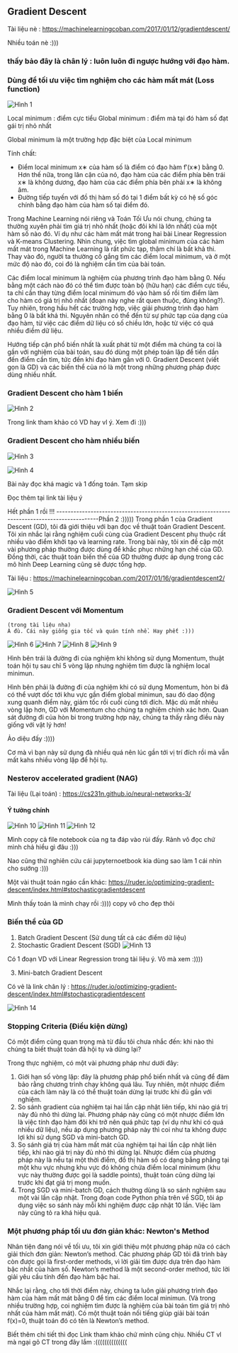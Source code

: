 ## Gradient Descent

Tài liệu nè : https://machinelearningcoban.com/2017/01/12/gradientdescent/

Nhiều toán nè :)))

### thấy bảo đây là chân lý : luôn luôn đi ngược hướng với đạo hàm.
### Dùng để tối ưu việc tìm nghiệm cho các hàm mất mát (Loss function)

![Hình 1](https://github.com/lacie-life/ML-basic/blob/master/Lesson6/img/1.png?raw=true)

Local minimum : điểm cực tiểu
Global minimum : điểm mà tại đó hàm số đạt gái trị nhỏ nhất

Global minimum là một trường hợp đặc biệt của Local minimum

Tính chất: 

- Điểm local minimum x∗ của hàm số là điểm có đạo hàm f′(x∗) bằng 0. Hơn thế nữa, trong lân cận của nó, đạo hàm của các điểm phía bên trái x∗ là không dương, đạo hàm của các điểm phía bên phải x∗ là không âm.
- Đường tiếp tuyến với đồ thị hàm số đó tại 1 điểm bất kỳ có hệ số góc chính bằng đạo hàm của hàm số tại điểm đó.

Trong Machine Learning nói riêng và Toán Tối Ưu nói chung, chúng ta thường xuyên phải tìm giá trị nhỏ nhất (hoặc đôi khi là lớn nhất) của một hàm số nào đó. Ví dụ như các hàm mất mát trong hai bài Linear Regression và K-means Clustering. Nhìn chung, việc tìm global minimum của các hàm mất mát trong Machine Learning là rất phức tạp, thậm chí là bất khả thi. Thay vào đó, người ta thường cố gắng tìm các điểm local minimum, và ở một mức độ nào đó, coi đó là nghiệm cần tìm của bài toán.

Các điểm local minimum là nghiệm của phương trình đạo hàm bằng 0. Nếu bằng một cách nào đó có thể tìm được toàn bộ (hữu hạn) các điểm cực tiểu, ta chỉ cần thay từng điểm local minimum đó vào hàm số rồi tìm điểm làm cho hàm có giá trị nhỏ nhất (đoạn này nghe rất quen thuộc, đúng không?). Tuy nhiên, trong hầu hết các trường hợp, việc giải phương trình đạo hàm bằng 0 là bất khả thi. Nguyên nhân có thể đến từ sự phức tạp của dạng của đạo hàm, từ việc các điểm dữ liệu có số chiều lớn, hoặc từ việc có quá nhiều điểm dữ liệu.

Hướng tiếp cận phổ biến nhất là xuất phát từ một điểm mà chúng ta coi là gần với nghiệm của bài toán, sau đó dùng một phép toán lặp để tiến dần đến điểm cần tìm, tức đến khi đạo hàm gần với 0. Gradient Descent (viết gọn là GD) và các biến thể của nó là một trong những phương pháp được dùng nhiều nhất.

### Gradient Descent cho hàm 1 biến

![Hình 2](https://github.com/lacie-life/ML-basic/blob/master/Lesson6/img/2.PNG?raw=true)

Trong link tham khảo có VD hay vl ý. Xem đi :)))

### Gradient Descent cho hàm nhiều biến

![Hình 3](https://github.com/lacie-life/ML-basic/blob/master/Lesson6/img/3.PNG?raw=true)

![Hình 4](https://github.com/lacie-life/ML-basic/blob/master/Lesson6/img/4.PNG?raw=true)

Bài này đọc khá magic và 1 đống toán. Tạm skip

Đọc thêm tại link tài liệu ý

Hết phần 1 rồi !!!
\---------------------------------------------------------------------------------------------Phần 2 :)))))
Trong phần 1 của Gradient Descent (GD), tôi đã giới thiệu với bạn đọc về thuật toán Gradient Descent. Tôi xin nhắc lại rằng nghiệm cuối cùng của Gradient Descent phụ thuộc rất nhiều vào điểm khởi tạo và learning rate. Trong bài này, tôi xin đề cập một vài phương pháp thường được dùng để khắc phục những hạn chế của GD. Đồng thời, các thuật toán biến thể của GD thường được áp dụng trong các mô hình Deep Learning cũng sẽ được tổng hợp.

Tài liệu : https://machinelearningcoban.com/2017/01/16/gradientdescent2/

![Hình 5](https://github.com/lacie-life/ML-basic/blob/master/Lesson6/img/5.PNG?raw=true)

### Gradient Descent với Momentum 
    (trong tài liệu nha)
    Á đù. Cái này giống gia tốc và quán tính nhề. Hay phết :)))

![Hình 6](https://github.com/lacie-life/ML-basic/blob/master/Lesson6/img/6.PNG?raw=true)
![Hình 7](https://github.com/lacie-life/ML-basic/blob/master/Lesson6/img/7.PNG?raw=true)
![Hình 8](https://github.com/lacie-life/ML-basic/blob/master/Lesson6/img/M1.gif?raw=true)
![Hình 9](https://github.com/lacie-life/ML-basic/blob/master/Lesson6/img/M2.gif?raw=true)

Hình bên trái là đường đi của nghiệm khi không sử dụng Momentum, thuật toán hội tụ sau chỉ 5 vòng lặp nhưng nghiệm tìm được là nghiệm local minimun.

Hình bên phải là đường đi của nghiệm khi có sử dụng Momentum, hòn bi đã có thể vượt dốc tới khu vực gần điểm global minimun, sau đó dao động xung quanh điểm này, giảm tốc rồi cuối cùng tới đích. Mặc dù mất nhiều vòng lặp hơn, GD với Momentum cho chúng ta nghiệm chính xác hơn. Quan sát đường đi của hòn bi trong trường hợp này, chúng ta thấy rằng điều này giống với vật lý hơn!

Ảo diệu đấy :))))

Cơ mà vì bạn này sử dụng đà nhiều quá nên lúc gần tới vị trí đích rồi mà vẫn mất kahs nhiều vòng lặp để hội tụ.

### Nesterov accelerated gradient (NAG)

Tài liệu (Lại toán) : https://cs231n.github.io/neural-networks-3/

#### Ý tưởng chính

![Hình 10](https://github.com/lacie-life/ML-basic/blob/master/Lesson6/img/8.PNG?raw=true)
![Hình 11](https://github.com/lacie-life/ML-basic/blob/master/Lesson6/img/9.PNG?raw=true)
![Hình 12](https://github.com/lacie-life/ML-basic/blob/master/Lesson6/img/NAG.gif?raw=true)

Mình copy cả file notebook của ng ta đáp vào rùi đấy. Rảnh vô đọc chứ mình chả hiểu gì đâu :)))

Nao cũng thử nghiên cứu cái jupyternoetbook kia dùng sao làm 1 cái nhìn cho sướng :)))

Một vài thuật toán ngáo cần khác: https://ruder.io/optimizing-gradient-descent/index.html#stochasticgradientdescent

Mình thấy toán là mình chạy rồi :)))) copy vô cho đẹp thôi

### Biến thể của GD

1. Batch Gradient Descent (Sử dung tất cả các điểm dữ liệu)
2. Stochastic Gradient Descent (SGD)
![Hình 13](https://github.com/lacie-life/ML-basic/blob/master/Lesson6/img/10.PNG?raw=true)

Có 1 đoạn VD với Linear Regression trong tài liệu ý. Vô mà xem :))))

3. Mini-batch Gradient Descent

Có vẻ là link chân lý : https://ruder.io/optimizing-gradient-descent/index.html#stochasticgradientdescent

![Hình 14](https://github.com/lacie-life/ML-basic/blob/master/Lesson6/img/11.PNG?raw=true)

### Stopping Criteria (Điều kiện dừng)

Có một điểm cũng quan trọng mà từ đầu tôi chưa nhắc đến: khi nào thì chúng ta biết thuật toán đã hội tụ và dừng lại?

Trong thực nghiệm, có một vài phương pháp như dưới đây:

1. Giới hạn số vòng lặp: đây là phương pháp phổ biến nhất và cũng để đảm bảo rằng chương trình chạy không quá lâu. Tuy nhiên, một nhược điểm của cách làm này là có thể thuật toán dừng lại trước khi đủ gần với nghiệm.
2. So sánh gradient của nghiệm tại hai lần cập nhật liên tiếp, khi nào giá trị này đủ nhỏ thì dừng lại. Phương pháp này cũng có một nhược điểm lớn là việc tính đạo hàm đôi khi trở nên quá phức tạp (ví dụ như khi có quá nhiều dữ liệu), nếu áp dụng phương pháp này thì coi như ta không được lợi khi sử dụng SGD và mini-batch GD.
3. So sánh giá trị của hàm mất mát của nghiệm tại hai lần cập nhật liên tiếp, khi nào giá trị này đủ nhỏ thì dừng lại. Nhược điểm của phương pháp này là nếu tại một thời điểm, đồ thị hàm số có dạng bẳng phẳng tại một khu vực nhưng khu vực đó không chứa điểm local minimum (khu vực này thường được gọi là saddle points), thuật toán cũng dừng lại trước khi đạt giá trị mong muốn.
4. Trong SGD và mini-batch GD, cách thường dùng là so sánh nghiệm sau một vài lần cập nhật. Trong đoạn code Python phía trên về SGD, tôi áp dụng việc so sánh này mỗi khi nghiệm được cập nhật 10 lần. Việc làm này cũng tỏ ra khá hiệu quả.

### Một phương pháp tối ưu đơn giản khác: Newton's Method

Nhân tiện đang nói về tối ưu, tôi xin giới thiệu một phương pháp nữa có cách giải thích đơn giản: Newton’s method. Các phương pháp GD tôi đã trình bày còn được gọi là first-order methods, vì lời giải tìm được dựa trên đạo hàm bậc nhất của hàm số. Newton’s method là một second-order method, tức lời giải yêu cầu tính đến đạo hàm bậc hai.

Nhắc lại rằng, cho tới thời điểm này, chúng ta luôn giải phương trình đạo hàm của hàm mất mát bằng 0 để tìm các điểm local minimun. (Và trong nhiều trường hợp, coi nghiệm tìm được là nghiệm của bài toán tìm giá trị nhỏ nhất của hàm mất mát). Có một thuật toán nối tiếng giúp giải bài toán f(x)=0, thuật toán đó có tên là Newton’s method.

Biết thêm chi tiết thì đọc Link tham khảo chứ mình cũng chịu. Nhiều CT vl mà ngại gõ CT trong đây lắm :((((((((((((((






